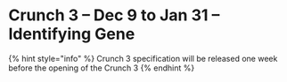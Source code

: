 # Crunch 3 – Dec 9 to Jan 31 – Identifying Gene

{% hint style="info" %}
Crunch 3 specification will be released one week before the opening of the Crunch 3
{% endhint %}

